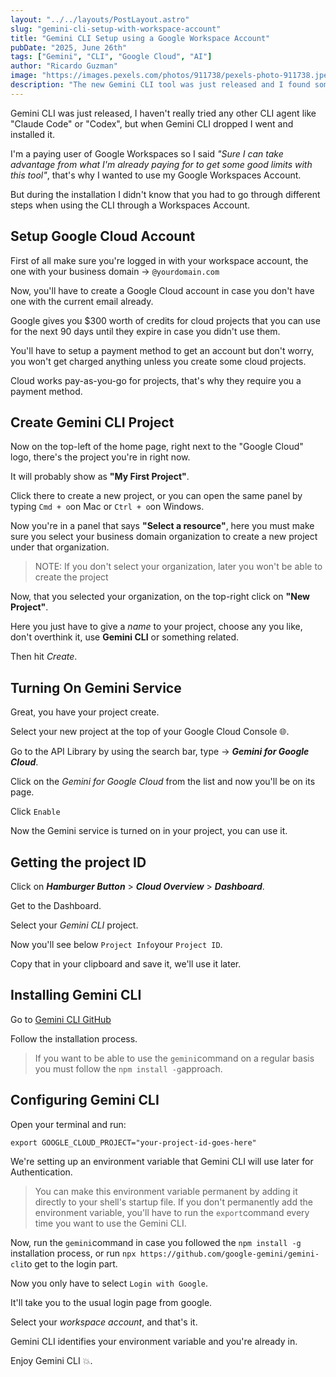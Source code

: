 ```yaml
---
layout: "../../layouts/PostLayout.astro"
slug: "gemini-cli-setup-with-workspace-account"
title: "Gemini CLI Setup using a Google Workspace Account"
pubDate: "2025, June 26th"
tags: ["Gemini", "CLI", "Google Cloud", "AI"]
author: "Ricardo Guzman"
image: "https://images.pexels.com/photos/911738/pexels-photo-911738.jpeg"
description: "The new Gemini CLI tool was just released and I found some trouble setting up my own Gemini CLI. Here I lay down the steps on how to setup the CLI using a Google Workspace Account."
---
```



Gemini CLI was just released, I haven't really tried any other CLI agent like "Claude Code" or "Codex", but when Gemini CLI dropped I went and installed it.

I'm a paying user of Google Workspaces so I said _"Sure I can take advantage from what I'm already paying for to get some good limits with this tool"_, that's why I wanted to use my Google Workspaces Account.

But during the installation I didn't know that you had to go through different steps when using the CLI through a Workspaces Account.

## Setup Google Cloud Account

First of all make sure you're logged in with your workspace account, the one with your business domain -> `@yourdomain.com`

Now, you'll have to create a Google Cloud account in case you don't have one with the current email already.

Google gives you $300 worth of credits for cloud projects that you can use for the next 90 days until they expire in case you didn't use them.

You'll have to setup a payment method to get an account but don't worry, you won't get charged anything unless you create some cloud projects.

Cloud works pay-as-you-go for projects, that's why they require you a payment method.

## Create Gemini CLI Project

Now on the top-left of the home page, right next to the "Google Cloud" logo, there's the project you're in right now.

It will probably show as **"My First Project"**.

Click there to create a new project, or you can open the same panel by typing `Cmd + o`on Mac or `Ctrl + o`on Windows.

Now you're in a panel that says **"Select a resource"**, here you must make sure you select your business domain organization to create a new project under that organization.

> NOTE: If you don't select your organization, later you won't be able to create the project

Now, that you selected your organization, on the top-right click on **"New Project"**.

Here you just have to give a _name_ to your project, choose any you like, don't overthink it, use  **Gemini CLI** or something related.

Then hit _Create_.

## Turning On Gemini Service

Great, you have your project create.

Select your new project at the top of your Google Cloud Console 🌐.

Go to the API Library by using the search bar, type -> ***Gemini for Google Cloud***.

Click on the *Gemini for Google Cloud* from the list and now you'll be on its page.

Click `Enable`

Now the Gemini service is turned on in your project, you can use it.

## Getting the project ID

Click on  ***Hamburger Button*** > ***Cloud Overview*** > ***Dashboard***.

Get to the Dashboard.

Select your _Gemini CLI_ project.

Now you'll see below `Project Info`your `Project ID`.

Copy that in your clipboard and save it, we'll use it later.

## Installing Gemini CLI

Go to [Gemini CLI GitHub](https://github.com/google-gemini/gemini-cli)

Follow the installation process.

> If you want to be able to use the `gemini`command on a regular basis you must follow the `npm install -g`approach.

## Configuring Gemini CLI

Open your terminal and run:

`export GOOGLE_CLOUD_PROJECT="your-project-id-goes-here"`

We're setting up an environment variable that Gemini CLI will use later for Authentication.

> You can make this environment variable permanent by adding it directly to your shell's startup file. If you don't permanently add the environment variable, you'll have to run the `export`command every time you want to use the Gemini CLI.

Now, run the `gemini`command in case you followed the `npm install -g` installation process, or run `npx https://github.com/google-gemini/gemini-cli`to get to the login part.

Now you only have to select `Login with Google`.

It'll take you to the usual login page from google.

Select your _workspace account_, and that's it.

Gemini CLI identifies your environment variable and you're already in.

Enjoy Gemini CLI 💥.